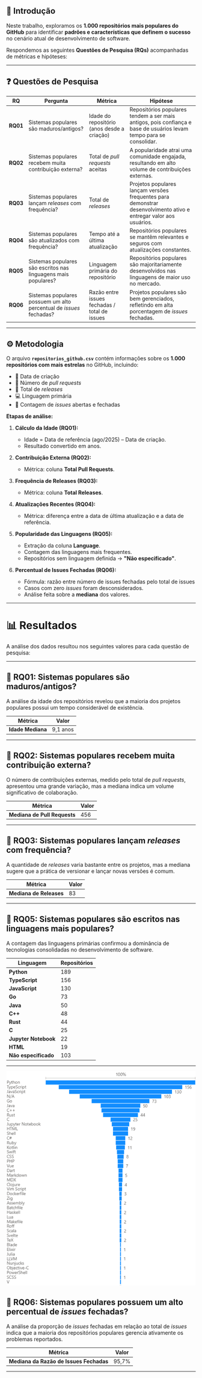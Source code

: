 
## 📌 Introdução
Neste trabalho, exploramos os **1.000 repositórios mais populares do GitHub** para identificar **padrões e características que definem o sucesso** no cenário atual de desenvolvimento de software.

Respondemos as seguintes **Questões de Pesquisa (RQs)** acompanhadas de métricas e hipóteses:

---

## ❓ Questões de Pesquisa

| RQ | Pergunta | Métrica | Hipótese |
|----|----------|---------|----------|
| **RQ01** | Sistemas populares são maduros/antigos? | Idade do repositório (anos desde a criação) | Repositórios populares tendem a ser mais antigos, pois confiança e base de usuários levam tempo para se consolidar. |
| **RQ02** | Sistemas populares recebem muita contribuição externa? | Total de *pull requests* aceitas | A popularidade atrai uma comunidade engajada, resultando em alto volume de contribuições externas. |
| **RQ03** | Sistemas populares lançam *releases* com frequência? | Total de *releases* | Projetos populares lançam versões frequentes para demonstrar desenvolvimento ativo e entregar valor aos usuários. |
| **RQ04** | Sistemas populares são atualizados com frequência? | Tempo até a última atualização | Repositórios populares se mantêm relevantes e seguros com atualizações constantes. |
| **RQ05** | Sistemas populares são escritos nas linguagens mais populares? | Linguagem primária do repositório | Repositórios populares são majoritariamente desenvolvidos nas linguagens de maior uso no mercado. |
| **RQ06** | Sistemas populares possuem um alto percentual de *issues* fechadas? | Razão entre issues fechadas / total de issues | Projetos populares são bem gerenciados, refletindo em alta porcentagem de *issues* fechadas. |

---

## ⚙️ Metodologia

O arquivo **`repositorios_github.csv`** contém informações sobre os **1.000 repositórios com mais estrelas** no GitHub, incluindo:

- 📅 Data de criação  
- 🔀 Número de *pull requests*  
- 🚀 Total de *releases*  
- 💻 Linguagem primária  
- 🐞 Contagem de *issues* abertas e fechadas  

**Etapas de análise:**

1. **Cálculo da Idade (RQ01):**  
   - Idade = Data de referência (ago/2025) – Data de criação.  
   - Resultado convertido em anos.

2. **Contribuição Externa (RQ02):**  
   - Métrica: coluna **Total Pull Requests**.

3. **Frequência de Releases (RQ03):**  
   - Métrica: coluna **Total Releases**.

4. **Atualizações Recentes (RQ04):**  
   - Métrica: diferença entre a data de última atualização e a data de referência.

5. **Popularidade das Linguagens (RQ05):**  
   - Extração da coluna **Language**.  
   - Contagem das linguagens mais frequentes.  
   - Repositórios sem linguagem definida → **"Não especificado"**.

6. **Percentual de Issues Fechadas (RQ06):**  
   - Fórmula: razão entre número de issues fechadas pelo total de issues  
   - Casos com zero *issues* foram desconsiderados.  
   - Análise feita sobre a **mediana** dos valores.

---

# 📊 Resultados

A análise dos dados resultou nos seguintes valores para cada questão de pesquisa:

---

## 🔹 RQ01: Sistemas populares são maduros/antigos?
A análise da idade dos repositórios revelou que a maioria dos projetos populares possui um tempo considerável de existência.

| Métrica       | Valor   |
|---------------|---------|
| **Idade Mediana** | 9,1 anos |

---

## 🔹 RQ02: Sistemas populares recebem muita contribuição externa?
O número de contribuições externas, medido pelo total de *pull requests*, apresentou uma grande variação, mas a mediana indica um volume significativo de colaboração.

| Métrica                  | Valor |
|---------------------------|-------|
| **Mediana de Pull Requests** | 456   |

---

## 🔹 RQ03: Sistemas populares lançam *releases* com frequência?
A quantidade de *releases* varia bastante entre os projetos, mas a mediana sugere que a prática de versionar e lançar novas versões é comum.

| Métrica              | Valor |
|----------------------|-------|
| **Mediana de Releases** | 83    |

---

## 🔹 RQ05: Sistemas populares são escritos nas linguagens mais populares?
A contagem das linguagens primárias confirmou a dominância de tecnologias consolidadas no desenvolvimento de software.

| Linguagem          | Repositórios |
|--------------------|--------------|
| **Python**         | 189 |
| **TypeScript**     | 156 |
| **JavaScript**     | 130  |
| **Go**             | 73  |
| **Java**           | 50  |
| **C++**            | 48  |
| **Rust**           | 44  |
| **C**          | 25  |
| **Jupyter Notebook**              | 22  |
| **HTML** | 19  |
| **Não especificado** | 103 |

---
![RQ05](./img/RQ05.png)

## 🔹 RQ06: Sistemas populares possuem um alto percentual de *issues* fechadas?
A análise da proporção de *issues* fechadas em relação ao total de *issues* indica que a maioria dos repositórios populares gerencia ativamente os problemas reportados.

| Métrica                          | Valor   |
|----------------------------------|---------|
| **Mediana da Razão de Issues Fechadas** | 95,7% |

---
